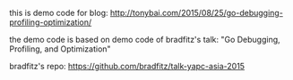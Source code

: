 this is demo code for blog: http://tonybai.com/2015/08/25/go-debugging-profiling-optimization/

the demo code is based on demo code of bradfitz's talk: "Go Debugging, Profiling, and Optimization"

bradfitz's repo: https://github.com/bradfitz/talk-yapc-asia-2015
